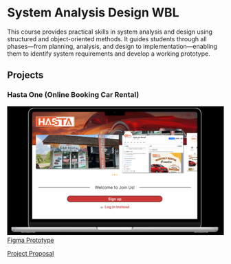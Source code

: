 # System Analysis Design WBL
This course provides practical skills in system analysis and design using structured and object-oriented methods. It guides students through all phases—from planning, analysis, and design to implementation—enabling them to identify system requirements and develop a working prototype.

## Projects 
### Hasta One (Online Booking Car Rental)
![Image](https://github.com/kalai7-web/System-Analysis-Design-WBL-/blob/6fb6f8ddfe0d739e82aca48d4cdd01a9e25d0917/Screenshot%202025-10-07%20195837.png)
[Figma Prototype](https://www.figma.com/proto/KHGLzS3qgxSumDOkSXmOUF/Hasta-One-Website?node-id=398-1597&t=vKtScIZOr3j5Mxvs-0&scaling=scale-down&content-scaling=fixed&page-id=0%3A1&starting-point-node-id=398%3A1317&show-proto-sidebar=1)

[Project Proposal](https://docs.google.com/document/d/19D7otk1BUHbzK47A4cBm5z9s7uKK9dP1M0nfIUnQ1ZY/edit?tab=t.tkh6fmq5gkp4)
